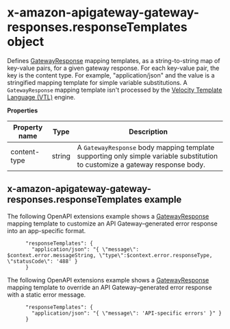 # x\-amazon\-apigateway\-gateway\-responses\.responseTemplates object<a name="api-gateway-swagger-extensions-gateway-responses.responseTemplates"></a>

Defines [GatewayResponse](https://docs.aws.amazon.com/apigateway/api-reference/resource/gateway-response/) mapping templates, as a string\-to\-string map of key\-value pairs, for a given gateway response\. For each key\-value pair, the key is the content type\. For example, "application/json" and the value is a stringified mapping template for simple variable substitutions\. A `GatewayResponse` mapping template isn't processed by the [Velocity Template Language \(VTL\)](http://velocity.apache.org/engine/devel/vtl-reference-guide.html) engine\.


**Properties**  

| Property name | Type | Description | 
| --- | --- | --- | 
| content\-type | string |  A `GatewayResponse` body mapping template supporting only simple variable substitution to customize a gateway response body\.  | 

## x\-amazon\-apigateway\-gateway\-responses\.responseTemplates example<a name="api-gateway-swagger-extensions-gateway-responses.responseTemplates-example"></a>

 The following OpenAPI extensions example shows a [GatewayResponse](https://docs.aws.amazon.com/apigateway/api-reference/resource/gateway-response/) mapping template to customize an API Gateway–generated error response into an app\-specific format\. 

```
      "responseTemplates": {
        "application/json": "{ \"message\": $context.error.messageString, \"type\":$context.error.responseType, \"statusCode\": '488' }
      }
```

 The following OpenAPI extensions example shows a [GatewayResponse](https://docs.aws.amazon.com/apigateway/api-reference/resource/gateway-response/) mapping template to override an API Gateway–generated error response with a static error message\. 

```
      "responseTemplates": {
        "application/json": "{ \"message\": 'API-specific errors' }" }
      }
```